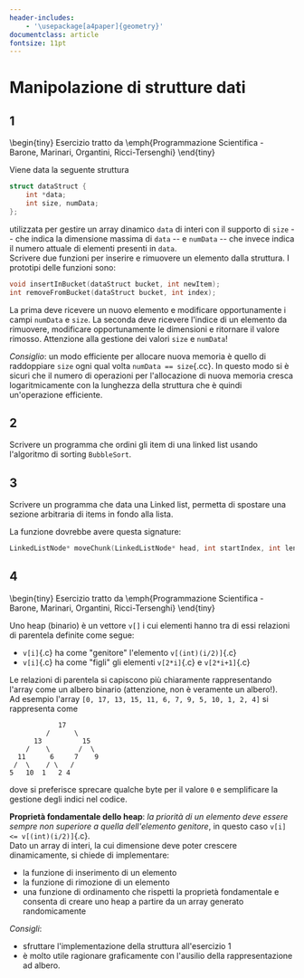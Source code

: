 ```yaml
---
header-includes:
    - '\usepackage[a4paper]{geometry}'
documentclass: article
fontsize: 11pt
---
```


# Manipolazione di strutture dati

## 1

\begin{tiny}
Esercizio tratto da \emph{Programmazione Scientifica - Barone, Marinari, Organtini, Ricci-Tersenghi}
\end{tiny}

Viene data la seguente struttura

```.cc {.numberLines}
struct dataStruct {
    int *data;
    int size, numData;
};
```

utilizzata per gestire un array dinamico `data` di interi con il supporto di `size` -- che indica la dimensione massima di `data` -- e `numData` -- che invece indica il numero attuale di elementi presenti in `data`.  
Scrivere due funzioni per inserire e rimuovere un elemento dalla struttura. I prototipi delle funzioni sono:

```.cc
void insertInBucket(dataStruct bucket, int newItem);
int removeFromBucket(dataStruct bucket, int index);
```

La prima deve ricevere un nuovo elemento e modificare opportunamente i campi `numData` e `size`. La seconda deve ricevere l'indice di un elemento da rimuovere, modificare opportunamente le dimensioni e ritornare il valore rimosso.
Attenzione alla gestione dei valori `size` e `numData`!

*Consiglio*: un modo efficiente per allocare nuova memoria è quello di raddoppiare `size` ogni qual volta `numData == size`{.cc}. In questo modo si è sicuri che il numero di operazioni per l'allocazione di nuova memoria cresca logaritmicamente con la lunghezza della struttura che è quindi un'operazione efficiente.

## 2

Scrivere un programma che ordini gli item di una linked list usando l'algoritmo di sorting `BubbleSort`.

## 3

Scrivere un programma che data una Linked list, permetta di spostare una sezione arbitraria di items in fondo alla lista. 

La funzione dovrebbe avere questa signature: 

```.cc
LinkedListNode* moveChunk(LinkedListNode* head, int startIndex, int lenOfChunk); 
```

## 4

\begin{tiny}
Esercizio tratto da \emph{Programmazione Scientifica - Barone, Marinari, Organtini, Ricci-Tersenghi}
\end{tiny}

Uno heap (binario) è un vettore `v[]` i cui elementi hanno tra di essi relazioni di parentela definite come segue:

- `v[i]`{.c} ha come "genitore" l'elemento `v[(int)(i/2)]`{.c}
- `v[i]`{.c} ha come "figli" gli elementi `v[2*i]`{.c} e `v[2*i+1]`{.c}

Le relazioni di parentela si capiscono più chiaramente rappresentando l'array come un albero binario (attenzione, non è veramente un albero!).  
Ad esempio l'array `[0, 17, 13, 15, 11, 6, 7, 9, 5, 10, 1, 2, 4]` si rappresenta come

```
            17
         /      \
      13          15
    /    \       /  \
  11      6     7    9
 /  \    / \   /
5   10  1   2 4
```

dove si preferisce sprecare qualche byte per il valore `0` e semplificare la gestione degli indici nel codice.

**Proprietà fondamentale dello heap**: *la priorità di un elemento deve essere sempre non superiore a quella dell'elemento genitore*, in questo caso `v[i] <= v[(int)(i/2)]`{.c}.  
Dato un array di interi, la cui dimensione deve poter crescere dinamicamente, si chiede di implementare:

- la funzione di inserimento di un elemento
- la funzione di rimozione di un elemento
- una funzione di ordinamento che rispetti la proprietà fondamentale e consenta di creare uno heap a partire da un array generato randomicamente

*Consigli*: 

- sfruttare l'implementazione della struttura all'esercizio 1
- è molto utile ragionare graficamente con l'ausilio della rappresentazione ad albero.
